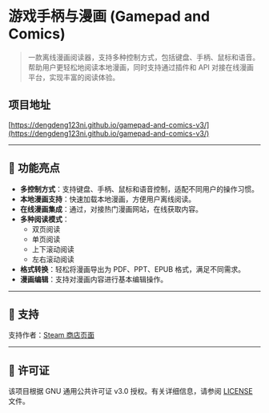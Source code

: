# 游戏手柄与漫画 (Gamepad and Comics)

> 一款离线漫画阅读器，支持多种控制方式，包括键盘、手柄、鼠标和语音。帮助用户更轻松地阅读本地漫画，同时支持通过插件和 API 对接在线漫画平台，实现丰富的阅读体验。

## 项目地址  
[https://dengdeng123ni.github.io/gamepad-and-comics-v3/](https://dengdeng123ni.github.io/gamepad-and-comics-v3/)

---

## 🎨 功能亮点

- **多控制方式**：支持键盘、手柄、鼠标和语音控制，适配不同用户的操作习惯。
- **本地漫画支持**：快速加载本地漫画，方便用户离线阅读。
- **在线漫画集成**：通过，对接热门漫画网站，在线获取内容。
- **多种阅读模式**：
  - 双页阅读
  - 单页阅读
  - 上下滚动阅读
  - 左右滚动阅读
- **格式转换**：轻松将漫画导出为 PDF、PPT、EPUB 格式，满足不同需求。
- **漫画编辑**：支持对漫画内容进行基本编辑操作。

---

## 🌟 支持

支持作者：[Steam 商店页面](https://store.steampowered.com/app/2070500/Gamepad_and_Comics/)

---

## 📜 许可证

该项目根据 GNU 通用公共许可证 v3.0 授权。有关详细信息，请参阅 [LICENSE](./LICENSE) 文件。




